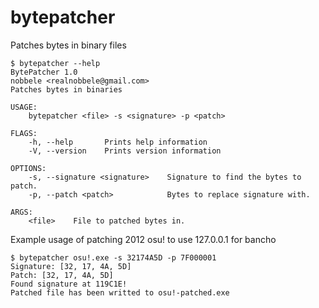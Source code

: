 # bytepatcher
Patches bytes in binary files

```
$ bytepatcher --help
BytePatcher 1.0
nobbele <realnobbele@gmail.com>
Patches bytes in binaries

USAGE:
    bytepatcher <file> -s <signature> -p <patch>

FLAGS:
    -h, --help       Prints help information
    -V, --version    Prints version information

OPTIONS:
    -s, --signature <signature>    Signature to find the bytes to patch.
    -p, --patch <patch>            Bytes to replace signature with.

ARGS:
    <file>    File to patched bytes in.
```
Example usage of patching 2012 osu! to use 127.0.0.1 for bancho
```
$ bytepatcher osu!.exe -s 32174A5D -p 7F000001
Signature: [32, 17, 4A, 5D]
Patch: [32, 17, 4A, 5D]
Found signature at 119C1E!
Patched file has been writted to osu!-patched.exe
```
